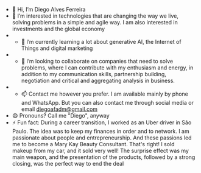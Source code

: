 - 👋 Hi, I’m Diego Alves Ferreira
- 👀 I’m interested in technologies that are changing the way we live, solving problems in a simple and agile way. I am also interested in investments and the global economy
- - 🌱 I’m currently learning a lot about generative AI, the Internet of Things and digital marketing
- - 💞️ I’m looking to collaborate on companies that need to solve problems, where I can contribute with my enthusiasm and energy, in addition to my communication skills, partnership building, negotiation and critical and aggregating analysis in business.
- - 📫 Contact me however you prefer. I am available mainly by phone and WhatsApp. But you can also contact me through social media or email diegoafadm@gmail.com
- 😄 Pronouns? Call me "Diego", anyway
- ⚡ Fun fact: During a career transition, I worked as an Uber driver in São Paulo. The idea was to keep my finances in order and to network. I am passionate about people and entrepreneurship. And these passions led me to become a Mary Kay Beauty Consultant. That's right! I sold makeup from my car, and it sold very well! The surprise effect was my main weapon, and the presentation of the products, followed by a strong closing, was the perfect way to end the deal

<!---
Diegalv/Diegalv is a ✨ special ✨ repository because its `README.md` (this file) appears on your GitHub profile.
You can click the Preview link to take a look at your changes.
--->
